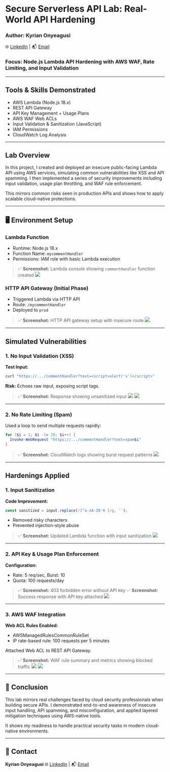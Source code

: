 # Secure Serverless API Lab: Real-World API Hardening

### Author: Kyrian Onyeagusi
🌐 [LinkedIn](https://www.linkedin.com/in/kyrian-onyeagusi/) | 📬 [Email](mailto:cyberkyrian@gmail.com)

### Focus: Node.js Lambda API Hardening with AWS WAF, Rate Limiting, and Input Validation

---

## Tools & Skills Demonstrated

* AWS Lambda (Node.js 18.x)
* REST API Gateway
* API Key Management + Usage Plans
* AWS WAF Web ACLs
* Input Validation & Sanitization (JavaScript)
* IAM Permissions
* CloudWatch Log Analysis

---

## Lab Overview

In this project, I created and deployed an insecure public-facing Lambda API using AWS services, simulating common vulnerabilities like XSS and API spamming. I then implemented a series of security improvements including input validation, usage plan throttling, and WAF rule enforcement.

This mirrors common risks seen in production APIs and shows how to apply scalable cloud-native protections.

---

## 🖥️ Environment Setup

### Lambda Function

* Runtime: Node.js 18.x
* Function Name: `mycommentHandler`
* Permissions: IAM role with basic Lambda execution

> ✅ **Screenshot:** Lambda console showing `commentHandler` function created
> ![](./screenshots/lambda-env.png)

### HTTP API Gateway (Initial Phase)

* Triggered Lambda via HTTP API
* Route: `/mycommentHandler`
* Deployed to `prod`

> ✅ **Screenshot:** HTTP API gateway setup with insecure route
> ![](./screenshots/stage-url.png)

---

## Simulated Vulnerabilities

### 1. No Input Validation (XSS)

**Test Input:**

```bash
curl "https://.../commentHandler?text=<script>alert('x')</script>"
```

**Risk:** Echoes raw input, exposing script tags.

> ✅ **Screenshot:** Response showing unsanitized input
> ![](./screenshots/xss-injection.png)
> ![](./screenshots/sql-injection.png)


---

### 2. No Rate Limiting (Spam)

Used a loop to send multiple requests rapidly:

```powershell
for ($i = 1; $i -le 20; $i++) {
  Invoke-WebRequest "https://.../commentHandler?text=spam$i"
}
```

> ✅ **Screenshot:** CloudWatch logs showing burst request patterns
> ![](./screenshots/cloudwatch-spam-logs.png)

---

## Hardenings Applied

### 1. Input Sanitization

**Code Improvement:**

```js
const sanitized = input.replace(/[^a-zA-Z0-9 ]/g, '');
```

* Removed risky characters
* Prevented injection-style abuse

> ✅ **Screenshot:** Updated Lambda function with input sanitization
> ![](./screenshots/input-validation.png)

---

### 2. API Key & Usage Plan Enforcement

**Configuration:**

* Rate: 5 req/sec, Burst: 10
* Quota: 100 requests/day

> ✅ **Screenshot:** 403 forbidden error without API key
> ✅ **Screenshot:** Success response with API key attached
> ![](./screenshots/rate-limiting-via-api-gateway.png)

---

### 3. AWS WAF Integration

**Web ACL Rules Enabled:**

* AWSManagedRulesCommonRuleSet
* IP rate-based rule: 100 requests per 5 minutes

Attached Web ACL to REST API Gateway.

> ✅ **Screenshot:** WAF rule summary and metrics showing blocked traffic
> ![](./screenshots/awf-waf-1.png)
> ![](./screenshots/awf-waf-2.png)

---

## 📌 Conclusion

This lab mirrors real challenges faced by cloud security professionals when building secure APIs. I demonstrated end-to-end awareness of insecure input handling, API spamming, and misconfiguration, and applied layered mitigation techniques using AWS-native tools.

It shows my readiness to handle practical security tasks in modern cloud-native environments.

---

## 🔗 Contact

**Kyrian Onyeagusi**
🌐 [LinkedIn](https://www.linkedin.com/in/kyrian-onyeagusi/) | 📬 [Email](mailto:cyberkyrian@gmail.com) 
